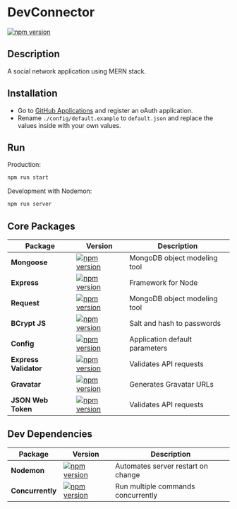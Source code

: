 # DevConnector

[![npm version](https://img.shields.io/npm/v/primer.svg)](https://www.npmjs.org/package/primer)


## Description
A social network application using MERN stack.

## Installation

- Go to [GitHub Applications](https://github.com/settings/applications) and register an oAuth application.
- Rename `./config/default.example` to `default.json` and replace the values inside with your own values.

## Run

Production:
```sh
npm run start
```

Development with Nodemon:
```sh
npm run server
```

## Core Packages

| Package | Version | Description
|---|---|--|
| **Mongoose** | [![npm version](https://img.shields.io/npm/v/mongoose.svg)](https://www.npmjs.org/package/mongoose) | MongoDB object modeling tool |
| **Express**  | [![npm version](https://img.shields.io/npm/v/express.svg)](https://www.npmjs.org/package/express) |  Framework for Node |
| **Request** | [![npm version](https://img.shields.io/npm/v/request.svg)](https://www.npmjs.org/package/request) | MongoDB object modeling tool |
| **BCrypt JS** | [![npm version](https://img.shields.io/npm/v/bcryptjs.svg)](https://www.npmjs.org/package/bcryptjs) | Salt and hash to passwords |
| **Config** | [![npm version](https://img.shields.io/npm/v/config.svg)](https://www.npmjs.org/package/config) | Application default parameters |
| **Express Validator** | [![npm version](https://img.shields.io/npm/v/express-validator.svg)](https://www.npmjs.org/package/express-validator) | Validates API requests |
| **Gravatar** | [![npm version](https://img.shields.io/npm/v/gravatar.svg)](https://www.npmjs.org/package/gravatar) | Generates Gravatar URLs |
| **JSON Web Token** | [![npm version](https://img.shields.io/npm/v/jsonwebtoken.svg)](https://www.npmjs.org/package/jsonwebtoken) | Validates API requests |


## Dev Dependencies

| Package | Version | Description
|---|---|--|
| **Nodemon**  | [![npm version](https://img.shields.io/npm/v/nodemon.svg)](https://www.npmjs.org/package/nodemon) | Automates server restart on change |
| **Concurrently** | [![npm version](https://img.shields.io/npm/v/concurrently.svg)](https://www.npmjs.org/package/concurrently) | Run multiple commands concurrently |
